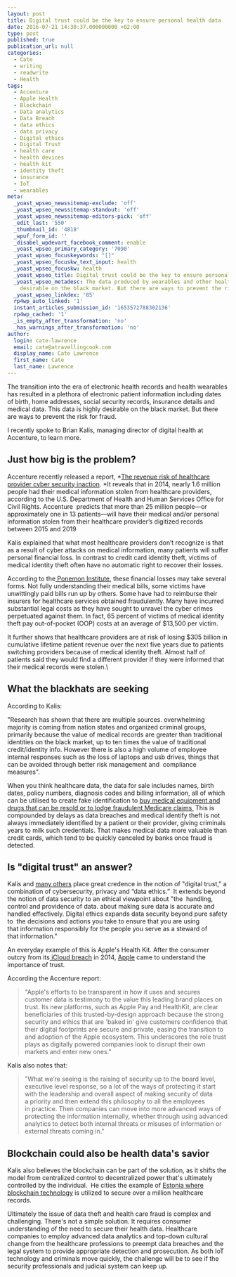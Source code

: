 ```yaml
---
layout: post
title: Digital trust could be the key to ensure personal health data
date: 2016-07-21 14:30:37.000000000 +02:00
type: post
published: true
publication_url: null
categories:
  - Cate
  - writing
  - readwrite
  - Health
tags:
  - Accenture
  - Apple Health
  - Blockchain
  - Data analytics
  - Data Breach
  - data ethics
  - data privacy
  - Digital ethics
  - Digital Trust
  - health care
  - health devices
  - health kit
  - identity theft
  - insurance
  - IoT
  - wearables
meta:
  _yoast_wpseo_newssitemap-exclude: 'off'
  _yoast_wpseo_newssitemap-standout: 'off'
  _yoast_wpseo_newssitemap-editors-pick: 'off'
  _edit_last: '550'
  _thumbnail_id: '4818'
  _wpuf_form_id: ''
  _disabel_wpdevart_facebook_comment: enable
  _yoast_wpseo_primary_category: '7090'
  _yoast_wpseo_focuskeywords: "[]"
  _yoast_wpseo_focuskw_text_input: health
  _yoast_wpseo_focuskw: health
  _yoast_wpseo_title: Digital trust could be the key to ensure personal health data
  _yoast_wpseo_metadesc: The data produced by wearables and other health tech is highly
    desirable on the black market. But there are ways to prevent the risk of fraud.
  _yoast_wpseo_linkdex: '85'
  rp4wp_auto_linked: '1'
  instant_articles_submission_id: '1653572788302136'
  rp4wp_cached: '1'
  _is_empty_after_transformation: 'no'
  _has_warnings_after_transformation: 'no'
author:
  login: cate-lawrence
  email: cate@atravellingcook.com
  display_name: Cate Lawrence
  first_name: Cate
  last_name: Lawrence
---
```

The transition into the era of electronic health records and health
wearables has resulted in a plethora of electronic patient information
including dates of birth, home addresses, social security records,
insurance details and medical data. This data is highly desirable on the
black market. But there are ways to prevent the risk for fraud.

I recently spoke to Brian Kalis, managing director of digital health at
Accenture, to learn more.

Just how big is the problem?
----------------------------

Accenture recently released a report, *[The revenue risk of healthcare
provider cyber security
inaction](https://www.accenture.com/us-en/insight-revenue-risk-healthcare-provider-cyber-security-inaction). *It
reveals that in 2014, nearly 1.6 million people had their medical
information stolen from healthcare providers, according to the U.S.
Department of Health and Human Services Office for Civil Rights.
Accenture  predicts that more than 25 million people—or approximately
one in 13 patients—will have their medical and/or personal information
stolen from their healthcare provider’s digitized records between 2015
and 2019

Kalis explained that what most healthcare providers don’t recognize is
that as a result of cyber attacks on medical information, many patients
will suffer personal financial loss. In contrast to credit card identity
theft, victims of medical identity theft often have no automatic right
to recover their losses.

According to the[ Ponemon Institute](https://www.ponemon.org/news-2/23),
these financial losses may take several forms. Not fully understanding
their medical bills, some victims have unwittingly paid bills run up by
others. Some have had to reimburse their insurers for healthcare
services obtained fraudulently. Many have incurred substantial legal
costs as they have sought to unravel the cyber crimes perpetuated
against them. In fact, 65 percent of victims of medical identity theft
pay out-of-pocket (OOP) costs at an average of \$13,500 per victim.

It further shows that healthcare providers are at risk of losing \$305
billion in cumulative lifetime patient revenue over the next five years
due to patients switching providers because of medical identity theft.
Almost half of patients said they would find a different provider if
they were informed that their medical records were stolen.\

What the blackhats are seeking
------------------------------

According to Kalis:

"Research has shown that there are multiple sources. overwhelming
majority is coming from nation states and organized criminal groups,
primarily because the value of medical records are greater than
traditional identities on the black market, up to ten times the value of
traditional credit/identity info. However there is also a high volume of
employee internal responses such as the loss of laptops and usb drives,
things that can be avoided through better risk management and
 compliance measures".

When you think healthcare data, the data for sale includes names, birth
dates, policy numbers, diagnosis codes and billing information, all of
which can be utilised to create fake identification to [buy medical
equipment and drugs that can be resold or to lodge fraudulent Medicare
claims ](http://www.reuters.com/article/us-cybersecurity-hospitals-idUSKCN0HJ21I20140924) This
is compounded by delays as data breaches and medical identify theft is
not always immediately identified by a patient or their provider, giving
criminals years to milk such credentials. That makes medical data more
valuable than credit cards, which tend to be quickly canceled by banks
once fraud is detected.

Is "digital trust" an answer?
-----------------------------

Kalis and [many
others](https://www.pwc.com/sg/en/publications/assets/build_digital_trust_201312.pdf) place
great credence in the notion of "digital trust," a combination of
cybersecurity, privacy and “data ethics.”  It extends beyond the notion
of data security to an ethical viewpoint about "the  handling, control
and providence of data. about making sure data is accurate and handled
effectively. Digital ethics expands data security beyond pure safety to
 the decisions and actions you take to ensure that you are using
that information responsibly for the people you serve as a steward of
that information."

An everyday example of this is Apple's Health Kit. After the consumer
outcry from its[ iCloud
breach](http://www.wsj.com/articles/apple-celebrity-accounts-compromised-by-very-targeted-attack-1409683803) in
2014, [Apple](http://www.apple.com/) came to understand the importance
of trust.

According the Accenture report:

> "Apple's efforts to be transparent in how it uses and secures customer
> data is testimony to the value this leading brand places on trust. Its
> new platforms, such as Apple Pay and HealthKit, are clear
> beneficiaries of this trusted-by-design approach because the strong
> security and ethics that are 'baked in' give customers confidence that
> their digital footprints are secure and private, easing the transition
> to and adoption of the Apple ecosystem. This underscores the role
> trust plays as digitally powered companies look to disrupt their own
> markets and enter new ones."

Kalis also notes that:

> "What we’re seeing is the raising of security up to the board level,
> executive level response, so a lot of the ways of protecting it start
> with the leadership and overall aspect of making security of data
> a priority and then extend this philosophy to all the employees
> in practice. Then companies can move into more advanced ways of
> protecting the information internally, whether through using advanced
> analytics to detect both internal threats or misuses of information or
> external threats coming in."

Blockchain could also be health data's savior
---------------------------------------------

Kalis also believes the blockchain can be part of the solution, as it
shifts the model from centralized control to decentralized power that's
ultimately controlled by the individual.  He cities the example
of [Estonia where blockchain
technology](https://cointelegraph.com/news/estonian-government-adopts-blockchain-to-secure-1-mln-health-records) is
utilized to secure over a million healthcare records.

Ultimately the issue of data theft and health care fraud is complex and
challenging. There's not a simple solution. It requires consumer
understanding of the need to secure their health data. Healthcare
companies to employ advanced data analytics and top-down cultural change
from the healthcare professions to preempt data breaches and the legal
system to provide appropriate detection and prosecution. As both IoT
technology and criminals move quickly, the challenge will be to see if
the security professionals and judicial system can keep up.
